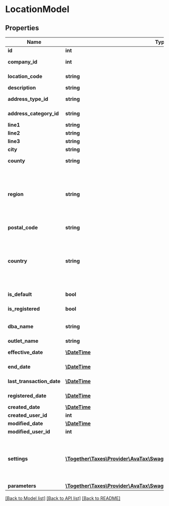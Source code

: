 # LocationModel

## Properties
Name | Type | Description | Notes
------------ | ------------- | ------------- | -------------
**id** | **int** | The unique ID number of this location. | 
**company_id** | **int** | The unique ID number of the company that operates at this location. | [optional] 
**location_code** | **string** | A code that identifies this location.  Must be unique within your company. | 
**description** | **string** | A friendly name for this location. | [optional] 
**address_type_id** | **string** | Indicates whether this location is a physical place of business or a temporary salesperson location. | 
**address_category_id** | **string** | Indicates the type of place of business represented by this location. | 
**line1** | **string** | The first line of the physical address of this location. | 
**line2** | **string** | The second line of the physical address of this location. | [optional] 
**line3** | **string** | The third line of the physical address of this location. | [optional] 
**city** | **string** | The city of the physical address of this location. | [optional] 
**county** | **string** | The county name of the physical address of this location.  Not required. | [optional] 
**region** | **string** | Name or ISO 3166 code identifying the region within the country of the physical address of this location.                This field supports many different region identifiers:   * Two and three character ISO 3166 region codes   * Fully spelled out names of the region in ISO supported languages   * Common alternative spellings for many regions                For a full list of all supported codes and names, please see the Definitions API &#x60;ListRegions&#x60;. | [optional] 
**postal_code** | **string** | The postal code or zip code of the physical address of this location. | 
**country** | **string** | Name or ISO 3166 code identifying the country of the physical address of this location.                This field supports many different country identifiers:   * Two character ISO 3166 codes   * Three character ISO 3166 codes   * Fully spelled out names of the country in ISO supported languages   * Common alternative spellings for many countries                For a full list of all supported codes and names, please see the Definitions API &#x60;ListCountries&#x60;. | 
**is_default** | **bool** | Set this flag to true to indicate that this is the default location for this company. | [optional] 
**is_registered** | **bool** | Set this flag to true to indicate that this location has been registered with a tax authority. | [optional] 
**dba_name** | **string** | If this location has a different business name from its legal entity name, specify the \&quot;Doing Business As\&quot; name for this location. | [optional] 
**outlet_name** | **string** | A friendly name for this location. | [optional] 
**effective_date** | [**\DateTime**](\DateTime.md) | The date when this location was opened for business, or null if not known. | [optional] 
**end_date** | [**\DateTime**](\DateTime.md) | If this place of business has closed, the date when this location closed business. | [optional] 
**last_transaction_date** | [**\DateTime**](\DateTime.md) | The most recent date when a transaction was processed for this location.  Set by AvaTax. | [optional] 
**registered_date** | [**\DateTime**](\DateTime.md) | The date when this location was registered with a tax authority.  Not required. | [optional] 
**created_date** | [**\DateTime**](\DateTime.md) | The date when this record was created. | [optional] 
**created_user_id** | **int** | The User ID of the user who created this record. | [optional] 
**modified_date** | [**\DateTime**](\DateTime.md) | The date/time when this record was last modified. | [optional] 
**modified_user_id** | **int** | The user ID of the user who last modified this record. | [optional] 
**settings** | [**\Together\Taxes\Provider\AvaTax\Swagger\Model\LocationSettingModel[]**](LocationSettingModel.md) | Extra information required by certain jurisdictions for filing.  For a list of settings recognized by Avalara, query the endpoint \&quot;/api/v2/definitions/locationquestions\&quot;.  To determine the list of settings required for this location, query the endpoint \&quot;/api/v2/companies/(id)/locations/(id)/validate\&quot;. | [optional] 
**parameters** | [**\Together\Taxes\Provider\AvaTax\Swagger\Model\LocationParameterModel[]**](LocationParameterModel.md) | List of location parameters. | [optional] 

[[Back to Model list]](../README.md#documentation-for-models) [[Back to API list]](../README.md#documentation-for-api-endpoints) [[Back to README]](../README.md)


